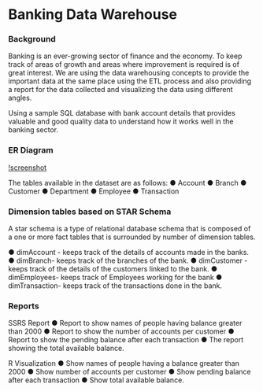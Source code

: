 # Banking Data Warehouse

### Background
Banking is an ever-growing sector of finance and the economy. To keep track of areas of growth and areas where improvement is required is of great interest. We are using the data warehousing concepts to provide the important data at the same place using the ETL process and also providing a report for the data collected and visualizing the data using different angles. 

Using a sample SQL database with bank account details that provides valuable and good quality data to understand how it works well in the banking sector.

### ER Diagram
[!screenshot](ERDiagram.png)

The tables available in the dataset are as follows:
●	Account
●	Branch
●	Customer
●	Department
●	Employee
●	Transaction


### Dimension tables based on STAR Schema
A star schema is a type of relational database schema that is composed of a one or more fact tables that is surrounded by number of dimension tables.


●	dimAccount - keeps track of the details of accounts made in the banks.
●	dimBranch- keeps track of the branches of the bank.
●	dimCustomer - keeps track of the details of the customers linked to the bank.
●	dimEmployees- keeps track of Employees working for the bank
●	dimTransaction- keeps track of the transactions done in the bank.

### Reports

  SSRS Report
●	Report to show names of people having balance greater than 2000
●	Report to show the number of accounts per customer
●	Report to show the pending balance after each transaction
●	The report showing the total available balance.

R Visualization
●	Show names of people having a balance greater than 2000
●	Show number of accounts per customer
●	Show pending balance after each transaction
●	Show total available balance.





